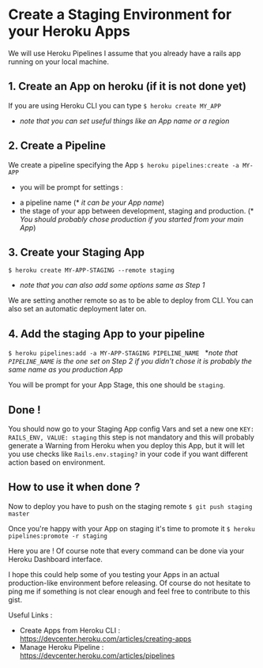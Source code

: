 # Create a Staging Environment for your Heroku Apps

We will use Heroku Pipelines
I assume that you already have a rails app running on your local machine.

## 1. Create an App on heroku (if it is not done yet)

  If you are using Heroku CLI you can type `$ heroku create MY_APP`
  
  * *note that you can set useful things like an App name or a region*
  
## 2. Create a Pipeline

  We create a pipeline specifying the App `$ heroku pipelines:create -a MY-APP` 
  
  * you will be prompt for settings :
  
   + a pipeline name (* *it can be your App name*)
   + the stage of your app between development, staging and production. (* *You should probably chose production if you started from your main App*)
    
## 3. Create your Staging App 

  `$ heroku create MY-APP-STAGING --remote staging` 
  
  * *note that you can also add some options same as Step 1*
  
  We are setting another remote so as to be able to deploy from CLI. 
  You can also set an automatic deployment later on.
  
## 4. Add the staging App to your pipeline

  `$ heroku pipelines:add -a MY-APP-STAGING PIPELINE_NAME` 
  
  **note that `PIPELINE_NAME` is the one set on Step 2 if you didn't chose it is probably the same name as you production App*
  
  You will be prompt for your App Stage, this one should be `staging`.
  
## Done ! 

You should now go to your Staging App config Vars and set a new one `KEY: RAILS_ENV, VALUE: staging`
this step is not mandatory and this will probably generate a Warning from Heroku when you deploy this App, but it will 
let you use checks like `Rails.env.staging?` in your code if you want different action based on environment.

## How to use it when done ?

Now to deploy you have to push on the staging remote `$ git push staging master`

Once you're happy with your App on staging it's time to promote it `$ heroku pipelines:promote -r staging`

Here you are ! Of course note that every command can be done via your Heroku Dashboard interface.
  
I hope this could help some of you testing your Apps in an actual production-like environment before releasing.
Of course do not hesitate to ping me if something is not clear enough and feel free to contribute to this gist.
  
Useful Links : 
  + Create Apps from Heroku CLI : https://devcenter.heroku.com/articles/creating-apps
  + Manage Heroku Pipeline : https://devcenter.heroku.com/articles/pipelines

